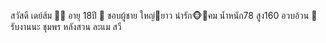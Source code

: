 สวัสดี เดย์ส้ม 🍊🍊 
  อายุ 18ปี 🐒
  ชอบผู้ชาย ใหญ่🍆ยาว น่ารัก🐵🐴คม 
น้ำหนัก78 สูง160 อวบอ้วน 🐷
  รับงานนะ ชุมพร หลังสวน ละแม สวี 
